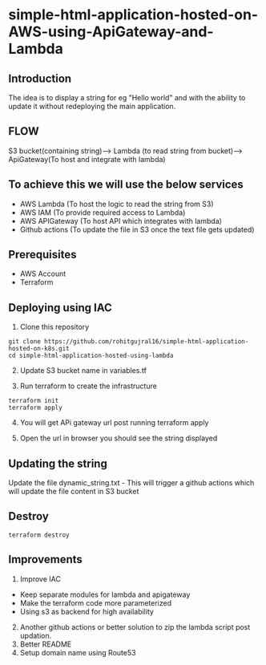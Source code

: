 # simple-html-application-hosted-on-AWS-using-ApiGateway-and-Lambda
## Introduction
The idea is to display a string for eg "Hello world" and with the ability to update it without redeploying the main application.

## FLOW

S3 bucket(containing string)--> Lambda (to read string from bucket)--> ApiGateway(To host and integrate with lambda)
## To achieve this we will use the below services
- AWS Lambda (To host the logic to read the string from S3)
- AWS IAM (To provide required access to Lambda)
- AWS APIGateway (To host API which integrates with lambda)
- Github actions (To update the file in S3 once the text file gets updated)

## Prerequisites
- AWS Account
- Terraform

## Deploying using IAC
1. Clone this repository
```console
git clone https://github.com/rohitgujral16/simple-html-application-hosted-on-k8s.git
cd simple-html-application-hosted-using-lambda
```
2. Update S3 bucket name in variables.tf

3. Run terraform to create the infrastructure
```console
terraform init
terraform apply
```
4. You will get APi gateway url post running terraform apply

5. Open the url in browser you should see the string displayed

## Updating the string
Update the file dynamic_string.txt - This will trigger a github actions which will update the file content in S3 bucket

## Destroy
```console
terraform destroy
```
## Improvements
1. Improve IAC
- Keep separate modules for lambda and apigateway
- Make the terraform code more parameterized
- Using s3 as backend for high availability
2. Another github actions or better solution to zip the lambda script post updation.
3. Better README
4. Setup domain name using Route53 
